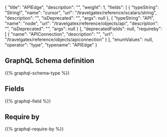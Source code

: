 {
  "title": "APIEdge",
  "description": "",
  "weight": 1,
  "fields": [
    {
      "typeString": "String!",
      "name": "cursor",
      "url": "/travelgatex/reference/scalars/string",
      "description": "",
      "isDeprecated": "",
      "args": null
    },
    {
      "typeString": "API",
      "name": "node",
      "url": "/travelgatex/reference/objects/api",
      "description": "",
      "isDeprecated": "",
      "args": null
    }
  ],
  "deprecatedFields": null,
  "requireby": [
    {
      "name": "APIConnection",
      "description": "",
      "url": "/travelgatex/reference/objects/apiconnection"
    }
  ],
  "enumValues": null,
  "operator": "type",
  "typename": "APIEdge"
}
## GraphQL Schema definition

{{% graphql-schema-type %}}

## Fields

{{% graphql-field %}}

## Require by

{{% graphql-require-by %}}

